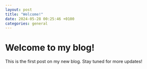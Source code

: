 ```yaml
---
layout: post
title: "Welcome!"
date: 2024-05-28 00:25:46 +0100
categories: general
---
```


# Welcome to my blog!

This is the first post on my new blog. Stay tuned for more updates!
